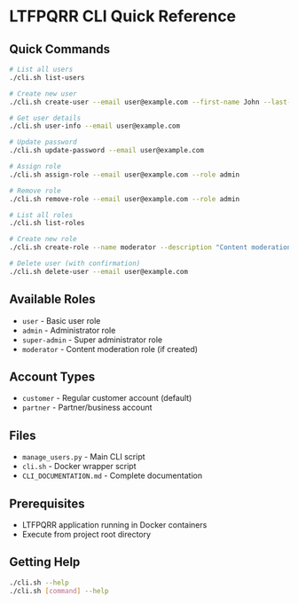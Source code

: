 # LTFPQRR CLI Quick Reference

## Quick Commands

```bash
# List all users
./cli.sh list-users

# Create new user
./cli.sh create-user --email user@example.com --first-name John --last-name Doe --role user

# Get user details
./cli.sh user-info --email user@example.com

# Update password
./cli.sh update-password --email user@example.com

# Assign role
./cli.sh assign-role --email user@example.com --role admin

# Remove role
./cli.sh remove-role --email user@example.com --role admin

# List all roles
./cli.sh list-roles

# Create new role
./cli.sh create-role --name moderator --description "Content moderation"

# Delete user (with confirmation)
./cli.sh delete-user --email user@example.com
```

## Available Roles

- `user` - Basic user role
- `admin` - Administrator role  
- `super-admin` - Super administrator role
- `moderator` - Content moderation role (if created)

## Account Types

- `customer` - Regular customer account (default)
- `partner` - Partner/business account

## Files

- `manage_users.py` - Main CLI script
- `cli.sh` - Docker wrapper script
- `CLI_DOCUMENTATION.md` - Complete documentation

## Prerequisites

- LTFPQRR application running in Docker containers
- Execute from project root directory

## Getting Help

```bash
./cli.sh --help
./cli.sh [command] --help
```
